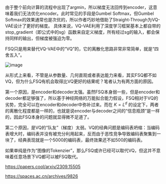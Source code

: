 由于整个前向计算的流程中出现了argmin，所以梯度无法回传到encoder，这意味着我们无法优化encoder。此时常见的手段是Gumbel Softmax，但Gumbel Softmax的效果通常也是次优的，所以作者巧妙地借助了Straight-Through为VQ-VAE设计了更好的梯度。
具体来说，VQ-VAE利用了深度学习框架基本上都自带的stop_gradient（即公式中的sg）函数来自定义梯度，所有经过sg的输入，都会保持同样的输出，但梯度被强迫为零。

FSQ只是用来替代VQ-VAE中的“VQ”的，它的离散化思路非常非常简单，就是“四舍五入”。


![image](https://github.com/user-attachments/assets/cbead4fb-5a6e-40b1-a132-06e3d4aff394)

从形式上来看，不管是从参数量、几何直观或者表达能力来看，其实FSQ都不如VQ，但为什么FSQ有机会取得比VQ更好的结果呢？笔者认为有两方面的原因。

第一个原因，是encoder和decoder太强。虽然FSQ本身弱一些，但是encoder和decoder都足够强了，所以基于神经网络的万能拟合能力假设，FSQ相对于VQ的劣势，完全可以在encoder和decoder中弥补过来。而在
$K=L^d$
的设定下，两者的离散化程度都是一样的，也就是说encoder与decoder之间的“信息瓶颈”是一样的，因此FSQ本身的问题就显得微不足道了。

第二个原因，是VQ的“队友”（梯度）太弱。VQ的经典问题是编码表坍缩：当编码表增大时，编码表并没有被充分利用起来，反而由于恶性竞争导致编码表聚集到一块了，经典表现就是一个5000的编码表，最终效果还不如500的编码表。

如果单纯是作为“图像的Tokenzier”，那么FSQ或许已经可以取代VQ，但这并不意味着任意场景下VQ都可以被FSQ取代。

https://papers.cool/arxiv/2309.15505

https://spaces.ac.cn/archives/9826
